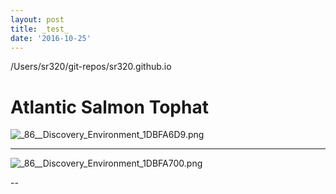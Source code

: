```yaml
---
layout: post
title: _test_
date: '2016-10-25'
---
```



/Users/sr320/git-repos/sr320.github.io

# Atlantic Salmon Tophat

<img src="http://eagle.fish.washington.edu/cnidarian/skitch/_86__Discovery_Environment_1DBFA6D9.png" alt="_86__Discovery_Environment_1DBFA6D9.png"/>

---
<img src="http://eagle.fish.washington.edu/cnidarian/skitch/_86__Discovery_Environment_1DBFA700.png" alt="_86__Discovery_Environment_1DBFA700.png"/>

--
